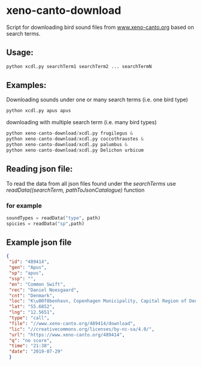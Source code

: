 xeno-canto-download
===================

Script for downloading bird sound files from www.xeno-canto.org based on search terms.

## Usage: 
```python
python xcdl.py searchTerm1 searchTerm2 ... searchTermN
```

## Examples:
Downloading sounds under one or many search terms (i.e. one bird type)
```python
python xcdl.py apus apus
```
downloading with multiple search term (i.e. many bird types)
```python
python xeno-canto-download/xcdl.py frugilegus &
python xeno-canto-download/xcdl.py coccothraustes &
python xeno-canto-download/xcdl.py palumbus &
python xeno-canto-download/xcdl.py Delichon urbicum
```
## Reading json file:
To read the data from all json files found under the *searchTerms* use *readData((searchTerm, pathToJsonCatalogue)* function
### for example
```python
soundTypes = readData("type", path)
spicies = readData("sp",path)
```

## Example json file
```json
{
 "id": "489414",
 "gen": "Apus",
 "sp": "apus",
 "ssp": "",
 "en": "Common Swift",
 "rec": "Daniel Noesgaard",
 "cnt": "Denmark",
 "loc": "K\u00f8benhavn, Copenhagen Municipality, Capital Region of Denmark",
 "lat": "55.6852",
 "lng": "12.5651",
 "type": "call",
 "file": "//www.xeno-canto.org/489414/download",
 "lic": "//creativecommons.org/licenses/by-nc-sa/4.0/",
 "url": "https://www.xeno-canto.org/489414",
 "q": "no score",
 "time": "21:30",
 "date": "2019-07-29"
 }
 ```
 
